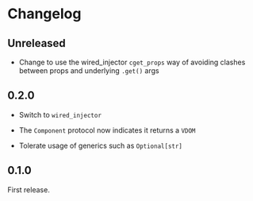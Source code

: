 # Changelog

## Unreleased

- Change to use the wired_injector `cget_props` way of avoiding clashes between props and underlying `.get()` args

## 0.2.0

- Switch to ``wired_injector``

- The ``Component`` protocol now indicates it returns a ``VDOM``

- Tolerate usage of generics such as `Optional[str]`

## 0.1.0

First release.
